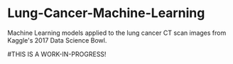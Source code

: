 # Lung-Cancer-Machine-Learning
Machine Learning models applied to the lung cancer CT scan images from Kaggle's 2017 Data Science Bowl.
  
#THIS IS A WORK-IN-PROGRESS!
